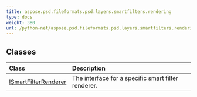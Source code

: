 ```yaml
---
title: aspose.psd.fileformats.psd.layers.smartfilters.rendering
type: docs
weight: 380
url: /python-net/aspose.psd.fileformats.psd.layers.smartfilters.rendering/
---
```





## **Classes**
| **Class** | **Description** |
| :- | :- |
| [ISmartFilterRenderer](/psd/python-net/aspose.psd.fileformats.psd.layers.smartfilters.rendering/ismartfilterrenderer/) | The interface for a specific smart filter renderer. |
